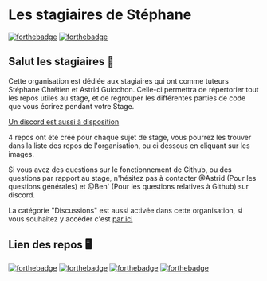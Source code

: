 # Les stagiaires de Stéphane

[![forthebadge](https://benjamin-s.fr/images/by-les-stagiaires.svg)](https://forthebadge.com) [![forthebadge](https://benjamin-s.fr/images/for-stephane.svg)](https://sites.google.com/site/stephanegchretien/home)
## Salut les stagiaires 👋

Cette organisation est dédiée aux stagiaires qui ont comme tuteurs Stéphane Chrétien et Astrid Guiochon.
Celle-ci permettra de répertorier tout les repos utiles au stage, et de regrouper les différentes parties de code que vous écrirez pendant votre Stage.

[Un discord est aussi à disposition](https://discord.gg/KVT8KkfcqN)

4 repos ont été créé pour chaque sujet de stage, vous pourrez les trouver dans la liste des repos de l'organisation, ou ci dessous en cliquant sur les images.

Si vous avez des questions sur le fonctionnement de Github, ou des questions par rapport au stage, n'hésitez pas à contacter @Astrid (Pour les questions générales) et  @Ben' (Pour les questions relatives à Github) sur discord.

La catégorie "Discussions" est aussi activée dans cette organisation, si vous souhaitez y accéder c'est [par ici](https://github.com/orgs/LesAdorateursDeStephane/discussions/c)

## Lien des repos :desktop_computer:


[![forthebadge](https://benjamin-s.fr/images/repo-tweets.svg)](https://github.com/LesAdorateursDeStephane/Stage-TweetsNMF)
[![forthebadge](https://benjamin-s.fr/images/repo-mouvement-oculaires.svg)](https://github.com/LesAdorateursDeStephane/Stage-MouvementOculaires)
[![forthebadge](https://benjamin-s.fr/images/repo-covid.svg)](https://github.com/LesAdorateursDeStephane/Stage-AnalyseCovid)
[![forthebadge](https://benjamin-s.fr/images/repo-cross-fit.svg)](https://github.com/LesAdorateursDeStephane/Stage-CrossFitSignature)
